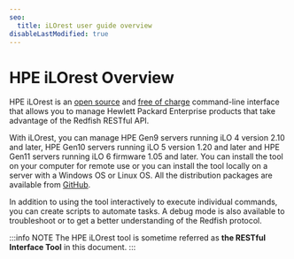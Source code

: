 ```yaml
---
seo:
  title: iLOrest user guide overview
disableLastModified: true
---
```


# HPE iLOrest Overview

HPE iLOrest is an <a href="https://github.com/HewlettPackard/python-redfish-utility" target="_blank">open source</a> and <a href="https://www.hpe.com/info/resttool" target="_blank">free of charge</a> command-line interface that allows you to manage Hewlett Packard Enterprise products that take advantage of the Redfish RESTful API.

 With iLOrest, you can manage HPE Gen9 servers running iLO 4 version 2.10 and later, HPE Gen10 servers running iLO 5 version 1.20 and later and HPE Gen11 servers running iLO 6 firmware 1.05 and later. You can install the tool on your computer for remote use or you can install the tool locally on a server with a Windows OS or Linux OS. All the distribution packages are available from <a href="https://github.com/HewlettPackard/python-redfish-utility/releases/latest" target="_blank">GitHub</a>.

In addition to using the tool interactively to execute individual commands, you can create scripts to automate tasks. A debug mode is also available to troubleshoot or to get a better understanding of the Redfish protocol.

:::info NOTE
The HPE iLOrest tool is sometime referred as **the RESTful Interface Tool** in this document.
:::

